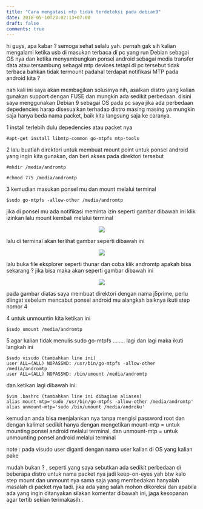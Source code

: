 ```yaml
---
title: "Cara mengatasi mtp tidak terdeteksi pada debian9"
date: 2018-05-10T23:02:13+07:00
draft: false
comments: true
---
```

hi guys, apa kabar ? semoga sehat selalu yah. pernah gak sih kalian mengalami ketika usb di masukan terbaca di pc yang run Debian sebagai OS nya dan ketika menyambungkan ponsel android sebagai media transfer data atau tersambung sebagai mtp devices tetapi di pc tersebut tidak terbaca bahkan tidak termount padahal terdapat notifikasi MTP pada android kita ?

nah kali ini saya akan membagikan solusinya nih, asalkan distro yang kalian gunakan support dengan FUSE dan mungkin ada sedikit perbedaan. disini saya menggunakan Debian 9 sebagai OS pada pc saya jika ada perbedaan depedencies harap disesuaikan terhadap distro masing masing ya mungkin saja hanya beda nama packet, baik kita langsung saja ke caranya.

1 install terlebih dulu depedencies atau packet nya
```
#apt-get install libmtp-common go-mtpfs mtp-tools
```
2 lalu buatlah direktori untuk membuat mount point untuk ponsel android yang ingin kita gunakan, dan beri akses pada direktori tersebut
```
#mkdir /media/andromtp

#chmod 775 /media/andromtp
```
3 kemudian masukan ponsel mu dan mount melalui terminal

```
$sudo go-mtpfs -allow-other /media/andromtp
```

jika di ponsel mu ada notifikasi meminta izin seperti gambar dibawah ini klik izinkan lalu mount kembali melalui terminal

<center><img class="special-img-class" src="/mtp/1.png" /></center>

lalu di terminal akan terlihat gambar seperti dibawah ini

<center><img class="special-img-class" src="/mtp/2.png" /></center>

lalu buka file eksplorer seperti thunar dan coba klik andromtp apakah bisa sekarang ? jika bisa maka akan seperti gambar dibawah ini

<center><img class="special-img-class" src="/mtp/3.png" /></center>

pada gambar diatas saya membuat direktori dengan nama j5prime, perlu diingat sebelum mencabut ponsel android mu alangkah baiknya ikuti step nomor 4


4 untuk unmountin kita ketikan ini

```
$sudo umount /media/andromtp
```

5 agar kalian tidak menulis sudo go-mtpfs ........ lagi dan lagi maka ikuti langkah ini
```
$sudo visudo (tambahkan line ini)
user ALL=(ALL) NOPASSWD: /usr/bin/go-mtpfs -allow-other /media/andromtp
user ALL=(ALL) NOPASSWD: /bin/umount /media/andromtp
```
dan ketikan lagi dibawah ini:
```
$vim .bashrc (tambahkan line ini dibagian aliases)
alias mount-mtp='sudo /usr/bin/go-mtpfs -allow-other /media/andromtp'
alias unmount-mtp='sudo /bin/umount /media/androku'
```

kemudian anda bisa menjalankan nya tanpa mengisi password root dan dengan kalimat sedikit hanya dengan mengetikan
mount-mtp = untuk mounting ponsel android melalui terminal, dan
unmount-mtp = untuk unmounting ponsel android melalui terminal

note : pada visudo user diganti dengan nama user kalian di OS yang kalian pake

mudah bukan ? , seperti yang saya sebutkan ada sedikit perbedaan di beberapa distro untuk nama packet nya jadi keep-on-eyes yah btw kalo step mount dan unmount nya sama saja yang membedakan hanyalah masalah di packet nya tadi. jika ada yang salah mohon dikoreksi dan apabila ada yang ingin ditanyakan silakan komentar dibawah ini, jaga kesopanan agar tertib sekian terimakasih..
